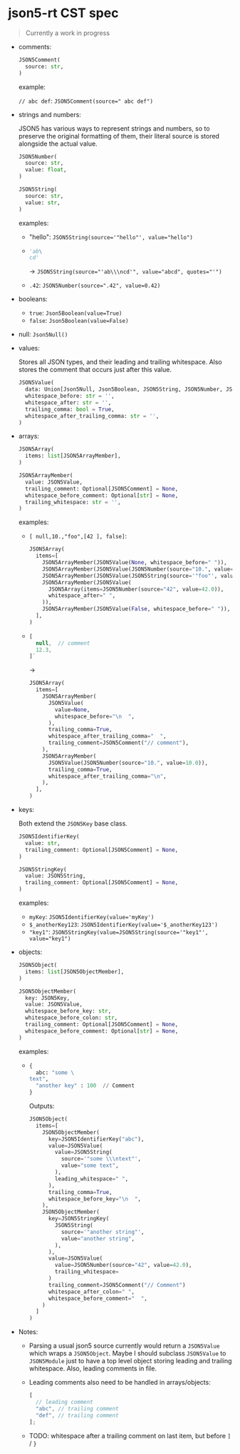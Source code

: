 # json5-rt CST spec

> Currently a work in progress

- comments:

  ```python
  JSON5Comment(
    source: str,
  )
  ```

  example:

  `// abc def`: `JSON5Comment(source=" abc def")`

- strings and numbers:

  JSON5 has various ways to represent strings and numbers, so to preserve the
  original formatting of them, their literal source is stored alongside the
  actual value.

  ```python
  JSON5Number(
    source: str,
    value: float,
  )
  ```

  ```python
  JSON5String(
    source: str,
    value: str,
  )
  ```

  examples:

  - "hello": `JSON5String(source='"hello"', value="hello")`

  - ```python
    'ab\
    cd'
    ```

    -> `JSON5String(source="'ab\\\ncd'", value="abcd", quotes="'")`

  - `.42`: `JSON5Number(source=".42", value=0.42)`

- booleans:

  - `true`: `Json5Boolean(value=True)`
  - `false`: `Json5Boolean(value=False)`

- null: `Json5Null()`

- values:

  Stores all JSON types, and their leading and trailing whitespace. Also stores
  the comment that occurs just after this value.

  ```python
  JSON5Value(
    data: Union[Json5Null, Json5Boolean, JSON5String, JSON5Number, JSON5Array, JSON5Object],
    whitespace_before: str = '',
    whitespace_after: str = '',
    trailing_comma: bool = True,
    whitespace_after_trailing_comma: str = '',
  )
  ```

- arrays:

  ```python
  JSON5Array(
    items: list[JSON5ArrayMember],
  )
  ```

  ```python
  JSON5ArrayMember(
    value: JSON5Value,
    trailing_comment: Optional[JSON5Comment] = None,
    whitespace_before_comment: Optional[str] = None,
    trailing_whitespace: str = '',
  )
  ```

  examples:

  - `[ null,10.,"foo",[42 ], false]`:

    ```python
    JSON5Array(
      items=[
        JSON5ArrayMember(JSON5Value(None, whitespace_before=" ")),
        JSON5ArrayMember(JSON5Value(JSON5Number(source="10.", value=10.0))),
        JSON5ArrayMember(JSON5Value(JSON5String(source='"foo"', value="foo"))),
        JSON5ArrayMember(JSON5Value(
          JSON5Array(items=JSON5Number(source="42", value=42.0)),
          whitespace_after=" ",
        )),
        JSON5ArrayMember(JSON5Value(False, whitespace_before=" ")),
      ],
    )
    ```

  - ```javascript
    [
      null,  // comment
      12.3,
    ]`
    ```

    ->

    ```python
    JSON5Array(
      items=[
        JSON5ArrayMember(
          JSON5Value(
            value=None,
            whitespace_before="\n  ",
          ),
          trailing_comma=True,
          whitespace_after_trailing_comma="  ",
          trailing_comment=JSON5Comment("// comment"),
        ),
        JSON5ArrayMember(
          JSON5Value(JSON5Number(source="10.", value=10.0)),
          trailing_comma=True,
          whitespace_after_trailing_comma="\n",
        ),
      ],
    )
    ```

- keys:

  Both extend the `JSON5Key` base class.

  ```python
  JSON5IdentifierKey(
    value: str,
    trailing_comment: Optional[JSON5Comment] = None,
  )
  ```

  ```python
  JSON5StringKey(
    value: JSON5String,
    trailing_comment: Optional[JSON5Comment] = None,
  )
  ```

  examples:

  - `myKey`: `JSON5IdentifierKey(value='myKey')`
  - `$_anotherKey123`: `JSON5IdentifierKey(value='$_anotherKey123')`
  - `"key1"`: `JSON5StringKey(value=JSON5String(source='"key1"', value="key1")`

- objects:

  ```python
  JSON5Object(
    items: list[JSON5ObjectMember],
  )
  ```

  ```python
  JSON5ObjectMember(
    key: JSON5Key,
    value: JSON5Value,
    whitespace_before_key: str,
    whitespace_before_colon: str,
    trailing_comment: Optional[JSON5Comment] = None,
    whitespace_before_comment: Optional[str] = None,
  )
  ```

  examples:

  - ```python
    {
      abc: "some \
    text",
      "another key" : 100  // Comment
    }
    ```

    Outputs:

    ```python
    JSON5Object(
      items=[
        JSON5ObjectMember(
          key=JSON5IdentifierKey("abc"),
          value=JSON5Value(
            value=JSON5String(
              source='"some \\\ntext"',
              value="some text",
            ),
            leading_whitespace=" ",
          ),
          trailing_comma=True,
          whitespace_before_key="\n  ",
        ),
        JSON5ObjectMember(
          key=JSON5StringKey(
            JSON5String(
              source='"another string"',
              value="another string",
            ),
          ),
          value=JSON5Value(
            value=JSON5Number(source="42", value=42.0),
            trailing_whitespace=
          )
          trailing_comment=JSON5Comment("// Comment")
          whitespace_after_colon=" ",
          whitespace_before_comment="  ",
        )
      ]
    )
    ```

- Notes:

  - Parsing a usual json5 source currently would return a `JSON5Value` which
    wraps a `JSON5Object`. Maybe I should subclass `JSON5Value` to `JSON5Module`
    just to have a top level object storing leading and trailing whitespace.
    Also, leading comments in file.

  - Leading comments also need to be handled in arrays/objects:

    ```javascript
    [
      // leading comment
      "abc", // trailing comment
      "def", // trailing comment
    ];
    ```

  - TODO: whitespace after a trailing comment on last item, but before `]` / `}`
